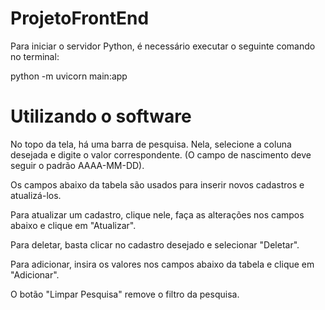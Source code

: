 # ProjetoFrontEnd

Para iniciar o servidor Python, é necessário executar o seguinte comando no terminal:

python -m uvicorn main:app


# Utilizando o software

No topo da tela, há uma barra de pesquisa. Nela, selecione a coluna desejada e digite o valor correspondente. (O campo de nascimento deve seguir o padrão AAAA-MM-DD).

Os campos abaixo da tabela são usados para inserir novos cadastros e atualizá-los.

Para atualizar um cadastro, clique nele, faça as alterações nos campos abaixo e clique em "Atualizar".

Para deletar, basta clicar no cadastro desejado e selecionar "Deletar".

Para adicionar, insira os valores nos campos abaixo da tabela e clique em "Adicionar".

O botão "Limpar Pesquisa" remove o filtro da pesquisa.
